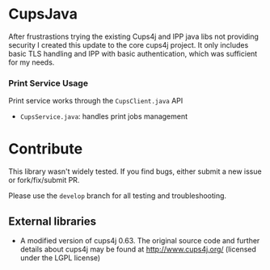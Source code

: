 # CupsJava
After frustrastions trying the existing Cups4j and IPP java libs not providing security I created this update to the core cups4j project. It only includes basic TLS handling and IPP with basic authentication, which was sufficient for my needs.  

### Print Service Usage

Print service works through the `CupsClient.java` API

* `CupsService.java`: handles print jobs management

# Contribute

This library wasn't widely tested. If you find bugs, either submit a new issue or fork/fix/submit PR.

Please use the `develop` branch for all testing and troubleshooting.

## External libraries

* A modified version of cups4j 0.63. The original source code and further details about cups4j may be found at http://www.cups4j.org/ (licensed under the LGPL license)
